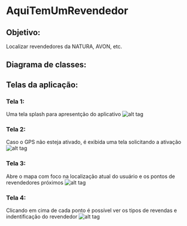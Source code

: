 # AquiTemUmRevendedor

## Objetivo:
Localizar revendedores da NATURA, AVON, etc.

## Diagrama de classes:

## Telas da aplicação:

### Tela 1: 
Uma tela splash para apresentção do aplicativo
![alt tag](http://trgomes.esy.es/Imagens/app/1.png)

### Tela 2:
Caso o GPS não esteja ativado, é exibida uma tela solicitando a ativação
![alt tag](http://trgomes.esy.es/Imagens/app/2.png)

### Tela 3:
Abre o mapa com foco na localização atual do usuário e os pontos de revendedores próximos
![alt tag](http://trgomes.esy.es/Imagens/app/3.png)

### Tela 4:
Clicando em cima de cada ponto é possível ver os tipos de revendas e indentificação do revendedor
![alt tag](http://trgomes.esy.es/Imagens/app/4.png)
